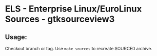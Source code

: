 # ELS - Enterprise Linux/EuroLinux Sources - gtksourceview3
 
## Usage:
  Checkout branch or tag. Use `make sources` to recreate  SOURCE0 archive.
